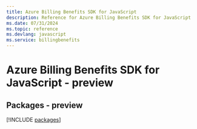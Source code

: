 ```yaml
---
title: Azure Billing Benefits SDK for JavaScript
description: Reference for Azure Billing Benefits SDK for JavaScript
ms.date: 07/31/2024
ms.topic: reference
ms.devlang: javascript
ms.service: billingbenefits
---
```

# Azure Billing Benefits SDK for JavaScript - preview
## Packages - preview
[!INCLUDE [packages](billing-benefits-index.md)]